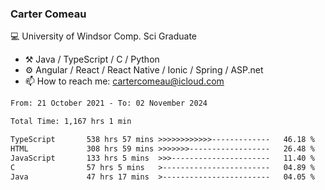 ### Carter Comeau

💻 University of Windsor Comp. Sci Graduate

- ⚒️ Java / TypeScript / C / Python
- ⚙️ Angular / React / React Native / Ionic / Spring / ASP.net
- 📫 How to reach me: cartercomeau@icloud.com

<!--START_SECTION:waka-->

```txt
From: 21 October 2021 - To: 02 November 2024

Total Time: 1,167 hrs 1 min

TypeScript       538 hrs 57 mins >>>>>>>>>>>>-------------   46.18 %
HTML             308 hrs 59 mins >>>>>>>------------------   26.48 %
JavaScript       133 hrs 5 mins  >>>----------------------   11.40 %
C                57 hrs 5 mins   >------------------------   04.89 %
Java             47 hrs 17 mins  >------------------------   04.05 %
```

<!--END_SECTION:waka-->
